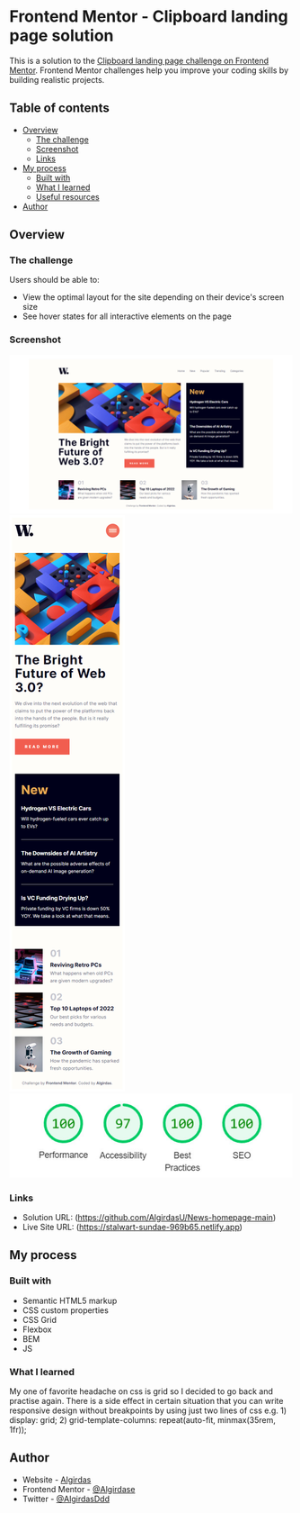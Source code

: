 # Frontend Mentor - Clipboard landing page solution

This is a solution to the [Clipboard landing page challenge on Frontend Mentor](https://www.frontendmentor.io/challenges/clipboard-landing-page-5cc9bccd6c4c91111378ecb9). Frontend Mentor challenges help you improve your coding skills by building realistic projects. 

## Table of contents

- [Overview](#overview)
  - [The challenge](#the-challenge)
  - [Screenshot](#screenshot)
  - [Links](#links)
- [My process](#my-process)
  - [Built with](#built-with)
  - [What I learned](#what-i-learned)
  - [Useful resources](#useful-resources)
- [Author](#author)


## Overview

### The challenge

Users should be able to:

- View the optimal layout for the site depending on their device's screen size
- See hover states for all interactive elements on the page

### Screenshot

![](images/desktop.jpg)
![](images/mobile.jpg) 
![](images/lighthouse.jpg)

### Links

- Solution URL: (https://github.com/AlgirdasU/News-homepage-main)
- Live Site URL: (https://stalwart-sundae-969b65.netlify.app)
## My process

### Built with

- Semantic HTML5 markup
- CSS custom properties
- CSS Grid
- Flexbox
- BEM
- JS

### What I learned

My one of favorite headache on css is grid so I decided to go back and practise again. There is a side effect in certain situation that you can write responsive design without breakpoints by using just two lines of css e.g. 1) display: grid; 2) grid-template-columns: repeat(auto-fit, minmax(35rem, 1fr));

## Author

- Website - [Algirdas](https://github.com/AlgirdasU/News-homepage-main)
- Frontend Mentor - [@Algirdase](https://www.frontendmentor.io/profile/AlgirdasU)
- Twitter - [@AlgirdasDdd](https://twitter.com/algirdasddd)
